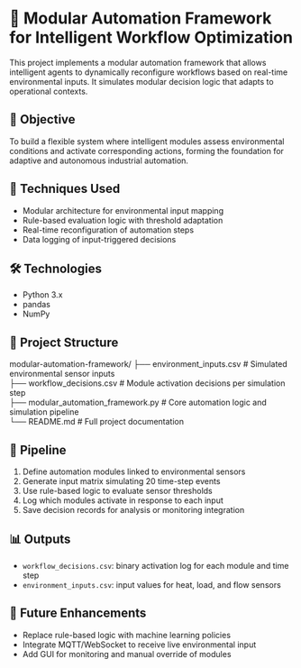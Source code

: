 # 🧠 Modular Automation Framework for Intelligent Workflow Optimization

This project implements a modular automation framework that allows intelligent agents to dynamically reconfigure workflows based on real-time environmental inputs. It simulates modular decision logic that adapts to operational contexts.

## 🎯 Objective

To build a flexible system where intelligent modules assess environmental conditions and activate corresponding actions, forming the foundation for adaptive and autonomous industrial automation.

## 🧠 Techniques Used

- Modular architecture for environmental input mapping
- Rule-based evaluation logic with threshold adaptation
- Real-time reconfiguration of automation steps
- Data logging of input-triggered decisions

## 🛠️ Technologies

- Python 3.x
- pandas
- NumPy

## 📁 Project Structure

modular-automation-framework/
├── environment_inputs.csv             # Simulated environmental sensor inputs  
├── workflow_decisions.csv             # Module activation decisions per simulation step  
├── modular_automation_framework.py    # Core automation logic and simulation pipeline  
└── README.md                          # Full project documentation

## 🚀 Pipeline

1. Define automation modules linked to environmental sensors  
2. Generate input matrix simulating 20 time-step events  
3. Use rule-based logic to evaluate sensor thresholds  
4. Log which modules activate in response to each input  
5. Save decision records for analysis or monitoring integration

## 📊 Outputs

- `workflow_decisions.csv`: binary activation log for each module and time step  
- `environment_inputs.csv`: input values for heat, load, and flow sensors

## 📌 Future Enhancements

- Replace rule-based logic with machine learning policies  
- Integrate MQTT/WebSocket to receive live environmental input  
- Add GUI for monitoring and manual override of modules
